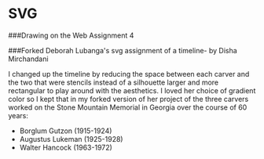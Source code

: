 # SVG
###Drawing on the Web Assignment 4

###Forked Deborah Lubanga's svg assignment of a timeline- by Disha Mirchandani 

I changed up the timeline by reducing the space between each carver and the two that were stencils instead of a silhouette larger and more rectangular to play around with the aesthetics. I loved her choice of gradient color so I kept that in my forked version of her project of the three carvers worked on the Stone Mountain Memorial in Georgia over the course of 60 years:  

- Borglum Gutzon (1915-1924)
- Augustus Lukeman (1925-1928)
- Walter Hancock (1963-1972)
